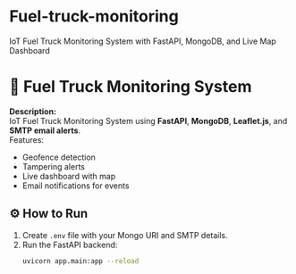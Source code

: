 # Fuel-truck-monitoring
IoT Fuel Truck Monitoring System with FastAPI, MongoDB, and Live Map Dashboard

# 🚚 Fuel Truck Monitoring System

**Description:**  
IoT Fuel Truck Monitoring System using **FastAPI**, **MongoDB**, **Leaflet.js**, and **SMTP email alerts**.  
Features:
- Geofence detection
- Tampering alerts
- Live dashboard with map
- Email notifications for events

## ⚙️ How to Run
1. Create `.env` file with your Mongo URI and SMTP details.
2. Run the FastAPI backend:  
   ```bash
   uvicorn app.main:app --reload
